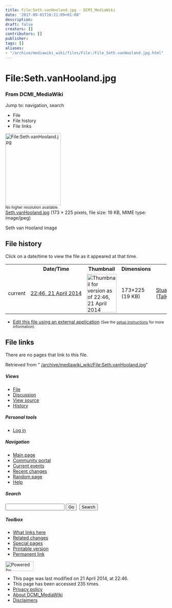 ```yaml
---
title: File:Seth.vanHooland.jpg - DCMI_MediaWiki
date: '2017-09-01T16:21:09+01:00'
description: 
draft: false
creators: []
contributors: []
publisher: 
tags: []
aliases:
- "/archive/mediawiki_wiki/files/File:/File_Seth.vanHooland.jpg.html"
---
```


<a id="top"></a>
# File:Seth.vanHooland.jpg

### From DCMI\_MediaWiki

Jump to: navigation, search
<!-- start content -->
- File
- File history
- File links

 [<img alt="File:Seth.vanHooland.jpg" src="/images/a/ae/Seth.vanHooland.jpg" width="173" height="225">](/archive/mediawiki_wiki/files/Seth.vanHooland.jpg)  
<small>No higher resolution available.</small>  
 [Seth.vanHooland.jpg](/images/a/ae/Seth.vanHooland.jpg)‎ (173 × 225 pixels, file size: 19 KB, MIME type: image/jpeg)

Seth van Hooland image

<!-- 
NewPP limit report
Preprocessor node count: 1/1000000
Post-expand include size: 0/2097152 bytes
Template argument size: 0/2097152 bytes
Expensive parser function count: 0/100
-->
## File history

Click on a date/time to view the file as it appeared at that time.

<table class="wikitable filehistory">
  <tr>
    <td></td>
    <th>Date/Time</th>
    <th>Thumbnail</th>
    <th>Dimensions</th>
    <th>User</th>
    <th>Comment</th>
  </tr>
  <tr>
    <td>current</td>
    <td class="filehistory-selected" style="white-space: nowrap;"><a href="/archive/mediawiki_wiki/files/Seth.vanHooland.jpg">22:46, 21 April 2014</a></td>
    <td><a href="/images/a/ae/Seth.vanHooland.jpg"><img alt="Thumbnail for version as of 22:46, 21 April 2014" src="/images/a/ae/Seth.vanHooland.jpg" width="92" height="120"></a></td>
    <td>173×225 <span style="white-space: nowrap;">(19 KB)</span>
    </td>
    <td>
      <a href="/index.php?title=User:StuartSutton&amp;action=edit&amp;redlink=1" class="new mw-userlink" title="User:StuartSutton (page does not exist)">StuartSutton</a> <span style="white-space: nowrap;"> <span class="mw-usertoollinks">(<a href="/index.php?title=User_talk:StuartSutton&amp;action=edit&amp;redlink=1" class="new" title="User talk:StuartSutton (page does not exist)">Talk</a> | <a href="/index.php/Special:Contributions/StuartSutton" title="Special:Contributions/StuartSutton">contribs</a>)</span></span>
    </td>
    <td> <span class="comment">(Seth van Hooland image)</span>
    </td>
  </tr>
</table>

  

- [Edit this file using an external application](/index.php?title=File:Seth.vanHooland.jpg&action=edit&externaledit=true&mode=file "File:Seth.vanHooland.jpg") <small>(See the <a href="http://www.mediawiki.org/wiki/Manual:External_editors" class="external text" rel="nofollow">setup instructions</a> for more information)</small>

## File links

There are no pages that link to this file.

Retrieved from " [/archive/mediawiki_wiki/File:Seth.vanHooland.jpg](/archive/mediawiki_wiki/files/File:/File:Seth.vanHooland.jpg.html)"

<!-- end content -->

##### Views

- [File](/archive/mediawiki_wiki/files/File:/File:Seth.vanHooland.jpg.html "View the file page [c]")
- [Discussion](/index.php?title=File_talk:Seth.vanHooland.jpg&action=edit&redlink=1 "Discussion about the content page [t]")
- [View source](/index.php?title=File:Seth.vanHooland.jpg&action=edit "This page is protected.
You can view its source [e]")
- [History](/index.php?title=File:Seth.vanHooland.jpg&action=history "Past revisions of this page [h]")

##### Personal tools

- [Log in](/index.php?title=Special:UserLogin&returnto=File:Seth.vanHooland.jpg "You are encouraged to log in; however, it is not mandatory [o]")

<script type="text/javascript"> if (window.isMSIE55) fixalpha(); </script>

##### Navigation

- [Main page](/index.php/Main_Page "Visit the main page [z]")
- [Community portal](/index.php/DCMI_MediaWiki:Community_portal "About the project, what you can do, where to find things")
- [Current events](/index.php/DCMI_MediaWiki:Current_events "Find background information on current events")
- [Recent changes](/index.php/Special:RecentChanges "The list of recent changes in the wiki [r]")
- [Random page](/index.php/Special:Random "Load a random page [x]")
- [Help](/index.php/Help:Contents "The place to find out")

##### <label for="searchInput">Search</label>

<form action="/index.php" id="searchform">
				<input type="hidden" name="title" value="Special:Search">
				<input id="searchInput" title="Search DCMI_MediaWiki" accesskey="f" type="search" name="search">
				<input type="submit" name="go" class="searchButton" id="searchGoButton" value="Go" title="Go to a page with this exact name if exists"> 
				<input type="submit" name="fulltext" class="searchButton" id="mw-searchButton" value="Search" title="Search the pages for this text">
			</form>

##### Toolbox

- [What links here](/index.php/Special:WhatLinksHere/File:Seth.vanHooland.jpg "List of all wiki pages that link here [j]")
- [Related changes](/index.php/Special:RecentChangesLinked/File:Seth.vanHooland.jpg "Recent changes in pages linked from this page [k]")
- [Special pages](/index.php/Special:SpecialPages "List of all special pages [q]")
- [Printable version](/index.php?title=File:Seth.vanHooland.jpg&printable=yes "Printable version of this page [p]")
- [Permanent link](/index.php?title=File:Seth.vanHooland.jpg&oldid=7422 "Permanent link to this revision of the page")

<!-- end of the left (by default at least) column -->

 [<img src="/skins/common/images/poweredby_mediawiki_88x31.png" height="31" width="88" alt="Powered by MediaWiki">](http://www.mediawiki.org/)

- This page was last modified on 21 April 2014, at 22:46.
- This page has been accessed 235 times.
- [Privacy policy](/index.php/DCMI_MediaWiki:Privacy_policy "DCMI MediaWiki:Privacy policy")
- [About DCMI\_MediaWiki](/index.php/DCMI_MediaWiki:About "DCMI MediaWiki:About")
- [Disclaimers](/index.php/DCMI_MediaWiki:General_disclaimer "DCMI MediaWiki:General disclaimer")

<script>if (window.runOnloadHook) runOnloadHook();</script><!-- Served in 0.460 secs. -->
